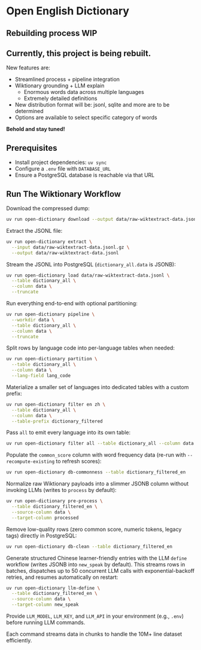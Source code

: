 # Open English Dictionary

## Rebuilding process WIP

## Currently, this project is being rebuilt.

New features are:

- Streamlined process + pipeline integration
- Wiktionary grounding + LLM explain
  - Enormous words data across multiple languages
  - Extremely detailed definitions
- New distribution format will be: jsonl, sqlite and more are to be determined
- Options are available to select specific category of words

**Behold and stay tuned!**

## Prerequisites

- Install project dependencies: `uv sync`
- Configure a `.env` file with `DATABASE_URL`
- Ensure a PostgreSQL database is reachable via that URL

## Run The Wiktionary Workflow

Download the compressed dump:

```bash
uv run open-dictionary download --output data/raw-wiktextract-data.jsonl.gz
```

Extract the JSONL file:

```bash
uv run open-dictionary extract \
  --input data/raw-wiktextract-data.jsonl.gz \
  --output data/raw-wiktextract-data.jsonl
```

Stream the JSONL into PostgreSQL (`dictionary_all.data` is JSONB):

```bash
uv run open-dictionary load data/raw-wiktextract-data.jsonl \
  --table dictionary_all \
  --column data \
  --truncate
```

Run everything end-to-end with optional partitioning:

```bash
uv run open-dictionary pipeline \
  --workdir data \
  --table dictionary_all \
  --column data \
  --truncate
```

Split rows by language code into per-language tables when needed:

```bash
uv run open-dictionary partition \
  --table dictionary_all \
  --column data \
  --lang-field lang_code
```

Materialize a smaller set of languages into dedicated tables with a custom prefix:

```bash
uv run open-dictionary filter en zh \
  --table dictionary_all \
  --column data \
  --table-prefix dictionary_filtered
```

Pass `all` to emit every language into its own table:

```bash
uv run open-dictionary filter all --table dictionary_all --column data
```

Populate the `common_score` column with word frequency data (re-run with `--recompute-existing` to refresh scores):

```bash
uv run open-dictionary db-commonness --table dictionary_filtered_en
```

Normalize raw Wiktionary payloads into a slimmer JSONB column without invoking LLMs (writes to `process` by default):

```bash
uv run open-dictionary pre-process \
  --table dictionary_filtered_en \
  --source-column data \
  --target-column processed
```

Remove low-quality rows (zero common score, numeric tokens, legacy tags) directly in PostgreSQL:

```bash
uv run open-dictionary db-clean --table dictionary_filtered_en
```

Generate structured Chinese learner-friendly entries with the LLM `define` workflow (writes JSONB into `new_speak` by default). This streams rows in batches, dispatches up to 50 concurrent LLM calls with exponential-backoff retries, and resumes automatically on restart:

```bash
uv run open-dictionary llm-define \
  --table dictionary_filtered_en \
  --source-column data \
  --target-column new_speak
```

Provide `LLM_MODEL`, `LLM_KEY`, and `LLM_API` in your environment (e.g., `.env`) before running LLM commands.

Each command streams data in chunks to handle the 10M+ line dataset efficiently.
